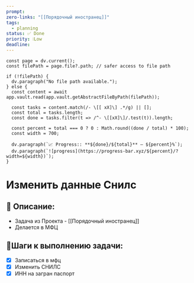 ```yaml
---
prompt: 
zero-links: "[[Порядочный иностранец]]"
tags:
  - planning
status: ✅ Done
priority: ❕Low
deadline:
---
```

```dataviewjs
const page = dv.current();
const filePath = page.file?.path; // safer access to file path

if (!filePath) {
  dv.paragraph("No file path available.");
} else {
  const content = await app.vault.read(app.vault.getAbstractFileByPath(filePath));
  
  const tasks = content.match(/- \[[ xX]\] .*/g) || [];
  const total = tasks.length;
  const done = tasks.filter(t => /^- \[[xX]\]/.test(t)).length;
  
  const percent = total === 0 ? 0 : Math.round((done / total) * 100);
  const width = 700;
  
  dv.paragraph(`📈 Progress:: **${done}/${total}** — ${percent}%`);
  dv.paragraph(`![progress](https://progress-bar.xyz/${percent}/?width=${width})`);
}

```
# Изменить данные Снилс
## 📑 Описание:
- Задача из Проекта - [[Порядочный иностранец]]
- Делается в МФЦ

## 📍Шаги к выполнению задачи:
- [x] Записаться в мфц
- [x] Изменить СНИЛС
- [x] ИНН на загран паспорт